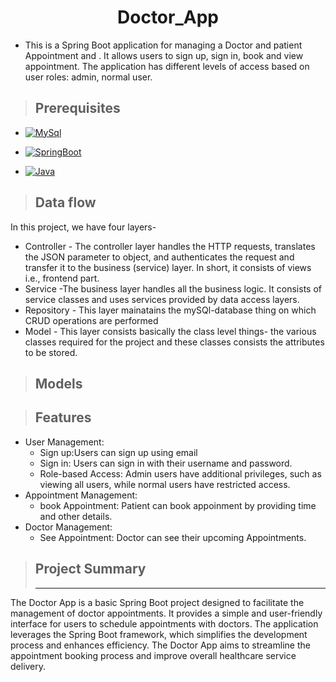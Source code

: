 <h1 align="center"> Doctor_App </h1>

-   This is a Spring Boot application for managing a Doctor and patient Appointment and . It allows users to sign up, sign in, book and view appointment. The application has different levels of access based on user roles: admin, normal user.

>## Prerequisites

-   [![MySql](https://camo.githubusercontent.com/ba7cdc426003905af438f0938e0890b3437e590d2c249d671115d19ca32b5df6/68747470733a2f2f696d672e736869656c64732e696f2f62616467652f44424d532d4d5953514c253230352e372532306f722532304869676865722d726564)](https://camo.githubusercontent.com/ba7cdc426003905af438f0938e0890b3437e590d2c249d671115d19ca32b5df6/68747470733a2f2f696d672e736869656c64732e696f2f62616467652f44424d532d4d5953514c253230352e372532306f722532304869676865722d726564)

-   [![SpringBoot](https://camo.githubusercontent.com/a6677a4ec12bd03f835c62db09a8db96a6d726afe3985c8fbf5c43db9b6cb8ad/68747470733a2f2f696d672e736869656c64732e696f2f62616467652f4672616d65776f726b2d537072696e67426f6f742d677265656e)](https://camo.githubusercontent.com/a6677a4ec12bd03f835c62db09a8db96a6d726afe3985c8fbf5c43db9b6cb8ad/68747470733a2f2f696d672e736869656c64732e696f2f62616467652f4672616d65776f726b2d537072696e67426f6f742d677265656e)

-   [![Java](https://camo.githubusercontent.com/be815b7d90eac640a950b5ef6e2bd93f30cab6ac1cd9ace277bc560e3e6fc11c/68747470733a2f2f696d672e736869656c64732e696f2f62616467652f4c616e67756167652d4a617661253230382532306f722532306869676865722d79656c6c6f77)](https://camo.githubusercontent.com/be815b7d90eac640a950b5ef6e2bd93f30cab6ac1cd9ace277bc560e3e6fc11c/68747470733a2f2f696d672e736869656c64732e696f2f62616467652f4c616e67756167652d4a617661253230382532306f722532306869676865722d79656c6c6f77)

>## Data flow

In this project, we have four layers-

-   Controller - The controller layer handles the HTTP requests, translates the JSON parameter to object, and authenticates the request and transfer it to the business (service) layer. In short, it consists of views i.e., frontend part.
-   Service -The business layer handles all the business logic. It consists of service classes and uses services provided by data access layers.
-   Repository - This layer mainatains the mySQl-database thing on which CRUD operations are performed
-   Model - This layer consists basically the class level things- the various classes required for the project and these classes consists the attributes to be stored.

>## Models

>## Features
-   User Management:
    -   Sign up:Users can sign up using email
    -   Sign in: Users can sign in with their username and password.
    -   Role-based Access: Admin users have additional privileges, such as viewing all users, while normal users have restricted access.
-  Appointment Management:
    -   book Appointment: Patient can book appoinment by providing time and other details.
-  Doctor Management:
    -   See Appointment: Doctor can see their upcoming Appointments.

>## Project Summary
> ----------------------------------------------------------------------------------------------------------------------------------------------------
The Doctor App is a basic Spring Boot project designed to facilitate the management of doctor appointments. It provides a simple and user-friendly interface for users to schedule appointments with doctors. The application leverages the Spring Boot framework, which simplifies the development process and enhances efficiency. The Doctor App aims to streamline the appointment booking process and improve overall healthcare service delivery.
